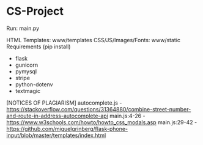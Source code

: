 # CS-Project

Run: main.py

HTML Templates: www/templates
CSS/JS/Images/Fonts: www/static
Requirements (pip install)
- flask
- gunicorn
- pymysql
- stripe
- python-dotenv
- textmagic


[NOTICES OF PLAGIARISM]
autocomplete.js - https://stackoverflow.com/questions/31364880/combine-street-number-and-route-in-address-autocomplete-api
main.js:4-26 - https://www.w3schools.com/howto/howto_css_modals.asp
main.js:29-42 - https://github.com/miguelgrinberg/flask-phone-input/blob/master/templates/index.html
